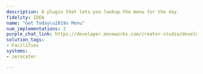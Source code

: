 ```yaml
---
description: A plugin that lets you lookup the menu for the day.
fidelity: IDEA
name: "Get Today\u2019s Menu"
num_implementations: 2
purple_chat_link: https://developer.moveworks.com/creator-studio/developer-tools/purple-chat?conversation=%7B%22startTimestamp%22%3A%2211%3A43+AM%22%2C%22messages%22%3A%5B%7B%22role%22%3A%22user%22%2C%22parts%22%3A%5B%7B%22richText%22%3A%22What%27s+for+lunch+today%3F%22%7D%5D%7D%2C%7B%22role%22%3A%22assistant%22%2C%22parts%22%3A%5B%7B%22richText%22%3A%22Today%2C+we%27re+having+Thai+food+catered+for+lunch%21+Here%27s+what%27s+on+the+menu%3A%22%7D%2C%7B%22richText%22%3A%22%3Cb%3ELunch+Menu+-+Thai+Cuisine%3C%2Fb%3E%3Cbr%3E1.+Pad+Thai+-+A+flavorful+stir-fried+noodle+dish+with+veggies+and+your+choice+of+chicken+or+tofu.%3Cbr%3E2.+Green+Curry+-+A+delicious+and+spicy+green+curry+served+with+rice.%3Cbr%3E3.+Mango+Sticky+Rice+-+A+sweet+and+refreshing+dessert+to+top+off+your+meal.%22%7D%5D%7D%5D%7D
solution_tags:
- Facilities
systems:
- zerocater

---
```

